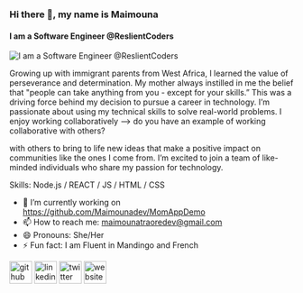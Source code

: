 ### Hi there 👋, my name is Maimouna
#### I am a Software Engineer @ReslientCoders
![I am a Software Engineer @ReslientCoders](https://user-images.githubusercontent.com/126852208/235409086-8f7fe27a-c11b-4d96-9cd8-f613cdbcf666.png)

Growing up with immigrant parents from West Africa, I learned the value of perseverance and determination. My mother always instilled in me the belief that "people can take anything from you - except for your skills.” This was a driving force behind my decision to pursue a career in technology. I’m passionate about using my technical skills to solve real-world problems. I enjoy working collaboratively --> do you have an example of working collaborative with others?

with others to bring to life new ideas that make a positive impact on communities like the ones I come from. I’m excited to join a team of like-minded individuals who share my passion for technology.

Skills: Node.js / REACT / JS / HTML / CSS

- 🔭 I’m currently working on https://github.com/Maimounadev/MomAppDemo 
- 📫 How to reach me: maimounatraoredev@gmail.com 
- 😄 Pronouns: She/Her 
- ⚡ Fun fact: I am Fluent in Mandingo and French 


[<img src='https://cdn.jsdelivr.net/npm/simple-icons@3.0.1/icons/github.svg' alt='github' height='40'>](https://github.com/https://github.com/Maimounadev)  [<img src='https://cdn.jsdelivr.net/npm/simple-icons@3.0.1/icons/linkedin.svg' alt='linkedin' height='40'>](https://www.linkedin.com/in/https://www.linkedin.com/in/maimounat/mounat/)  [<img src='https://cdn.jsdelivr.net/npm/simple-icons@3.0.1/icons/twitter.svg' alt='twitter' height='40'>](https://twitter.com/https://twitter.com/technicallymai)  [<img src='https://cdn.jsdelivr.net/npm/simple-icons@3.0.1/icons/icloud.svg' alt='website' height='40'>](https://maimounatraore.netlify.app/)  

  


